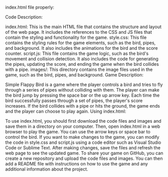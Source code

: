 index.html file properly:

Code Description:

index.html: This is the main HTML file that contains the structure and layout of the web page. It includes the references to the CSS and JS files that contain the styling and functionality for the game.
style.css: This file contains the styling rules for the game elements, such as the bird, pipes, and background. It also includes the animations for the bird and the score counter.
script.js: This file contains the game logic, such as the bird's movement and collision detection. It also includes the code for generating the pipes, updating the score, and ending the game when the bird collides with a pipe.
images/: This directory contains the image files used in the game, such as the bird, pipes, and background.
Game Description:

Simple Flappy Bird is a game where the player controls a bird and tries to fly through a series of pipes without colliding with them. The player can make the bird jump by pressing the space bar or the up arrow key. Each time the bird successfully passes through a set of pipes, the player's score increases. If the bird collides with a pipe or hits the ground, the game ends and the player can choose to play again.
Using index.html:

To use index.html, you should first download the code files and images and save them in a directory on your computer.
Then, open index.html in a web browser to play the game. You can use the arrow keys or space bar to control the bird.
If you want to make changes to the game, you can modify the code in style.css and script.js using a code editor such as Visual Studio Code or Sublime Text. After making changes, save the files and refresh the web page to see the updated game.
To share your game on GitHub, you can create a new repository and upload the code files and images. You can then add a README file with instructions on how to use the game and any additional information about the project.
